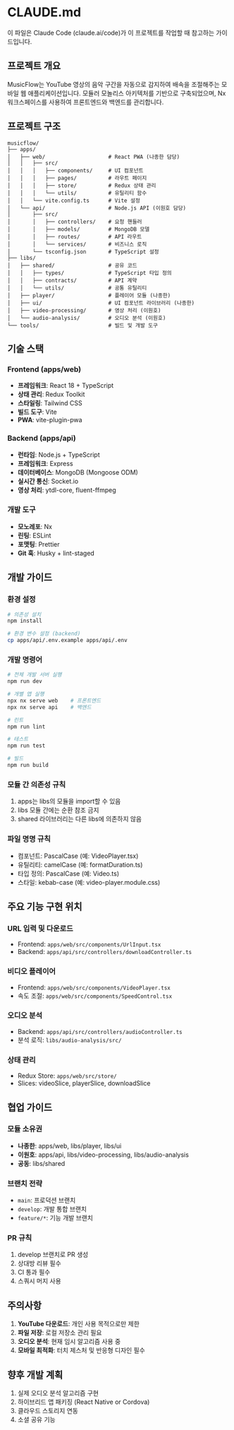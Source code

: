 # CLAUDE.md

이 파일은 Claude Code (claude.ai/code)가 이 프로젝트를 작업할 때 참고하는 가이드입니다.

## 프로젝트 개요

MusicFlow는 YouTube 영상의 음악 구간을 자동으로 감지하여 배속을 조절해주는 모바일 웹 애플리케이션입니다. 모듈러 모놀리스 아키텍처를 기반으로 구축되었으며, Nx 워크스페이스를 사용하여 프론트엔드와 백엔드를 관리합니다.

## 프로젝트 구조

```
musicflow/
├── apps/
│   ├── web/                    # React PWA (나종한 담당)
│   │   ├── src/
│   │   │   ├── components/     # UI 컴포넌트
│   │   │   ├── pages/          # 라우트 페이지
│   │   │   ├── store/          # Redux 상태 관리
│   │   │   └── utils/          # 유틸리티 함수
│   │   └── vite.config.ts      # Vite 설정
│   └── api/                    # Node.js API (이원호 담당)
│       ├── src/
│       │   ├── controllers/    # 요청 핸들러
│       │   ├── models/         # MongoDB 모델
│       │   ├── routes/         # API 라우트
│       │   └── services/       # 비즈니스 로직
│       └── tsconfig.json       # TypeScript 설정
├── libs/
│   ├── shared/                 # 공유 코드
│   │   ├── types/              # TypeScript 타입 정의
│   │   ├── contracts/          # API 계약
│   │   └── utils/              # 공통 유틸리티
│   ├── player/                 # 플레이어 모듈 (나종한)
│   ├── ui/                     # UI 컴포넌트 라이브러리 (나종한)
│   ├── video-processing/       # 영상 처리 (이원호)
│   └── audio-analysis/         # 오디오 분석 (이원호)
└── tools/                      # 빌드 및 개발 도구
```

## 기술 스택

### Frontend (apps/web)
- **프레임워크**: React 18 + TypeScript
- **상태 관리**: Redux Toolkit
- **스타일링**: Tailwind CSS
- **빌드 도구**: Vite
- **PWA**: vite-plugin-pwa

### Backend (apps/api)
- **런타임**: Node.js + TypeScript
- **프레임워크**: Express
- **데이터베이스**: MongoDB (Mongoose ODM)
- **실시간 통신**: Socket.io
- **영상 처리**: ytdl-core, fluent-ffmpeg

### 개발 도구
- **모노레포**: Nx
- **린팅**: ESLint
- **포맷팅**: Prettier
- **Git 훅**: Husky + lint-staged

## 개발 가이드

### 환경 설정
```bash
# 의존성 설치
npm install

# 환경 변수 설정 (backend)
cp apps/api/.env.example apps/api/.env
```

### 개발 명령어
```bash
# 전체 개발 서버 실행
npm run dev

# 개별 앱 실행
npx nx serve web    # 프론트엔드
npx nx serve api    # 백엔드

# 린트
npm run lint

# 테스트
npm run test

# 빌드
npm run build
```

### 모듈 간 의존성 규칙
1. apps는 libs의 모듈을 import할 수 있음
2. libs 모듈 간에는 순환 참조 금지
3. shared 라이브러리는 다른 libs에 의존하지 않음

### 파일 명명 규칙
- 컴포넌트: PascalCase (예: VideoPlayer.tsx)
- 유틸리티: camelCase (예: formatDuration.ts)
- 타입 정의: PascalCase (예: Video.ts)
- 스타일: kebab-case (예: video-player.module.css)

## 주요 기능 구현 위치

### URL 입력 및 다운로드
- Frontend: `apps/web/src/components/UrlInput.tsx`
- Backend: `apps/api/src/controllers/downloadController.ts`

### 비디오 플레이어
- Frontend: `apps/web/src/components/VideoPlayer.tsx`
- 속도 조절: `apps/web/src/components/SpeedControl.tsx`

### 오디오 분석
- Backend: `apps/api/src/controllers/audioController.ts`
- 분석 로직: `libs/audio-analysis/src/`

### 상태 관리
- Redux Store: `apps/web/src/store/`
- Slices: videoSlice, playerSlice, downloadSlice

## 협업 가이드

### 모듈 소유권
- **나종한**: apps/web, libs/player, libs/ui
- **이원호**: apps/api, libs/video-processing, libs/audio-analysis
- **공동**: libs/shared

### 브랜치 전략
- `main`: 프로덕션 브랜치
- `develop`: 개발 통합 브랜치
- `feature/*`: 기능 개발 브랜치

### PR 규칙
1. develop 브랜치로 PR 생성
2. 상대방 리뷰 필수
3. CI 통과 필수
4. 스쿼시 머지 사용

## 주의사항

1. **YouTube 다운로드**: 개인 사용 목적으로만 제한
2. **파일 저장**: 로컬 저장소 관리 필요
3. **오디오 분석**: 현재 임시 알고리즘 사용 중
4. **모바일 최적화**: 터치 제스처 및 반응형 디자인 필수

## 향후 개발 계획

1. 실제 오디오 분석 알고리즘 구현
2. 하이브리드 앱 패키징 (React Native or Cordova)
3. 클라우드 스토리지 연동
4. 소셜 공유 기능